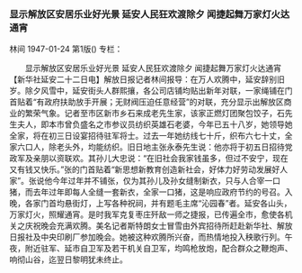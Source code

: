 ### 显示解放区安居乐业好光景  延安人民狂欢渡除夕  闻捷起舞万家灯火达通宵
林间
1947-01-24
第1版()
专栏：

　　显示解放区安居乐业好光景
    延安人民狂欢渡除夕
    闻捷起舞万家灯火达通宵
    【新华社延安二十二日电】解放日报记者林间报导：在万人欢腾中，延安辞别旧岁。除夕风雪中，延安街头人群熙攘，各公司店铺均贴出新年对联，一家绳铺在门首贴着“有政府扶助放手开展；无财阀压迫任意经营”的对联，充分显示出解放区商业的繁荣气象。记者至市区新市乡石来成老先生家，该家正燃灯团聚包饺子，石先生夫人，即本市曾负盛名之市参议员纺织英雄石老婆，今年已五十八岁，她领导她全家，将在初三日设宴招待驻军将士。过去一年她纺线七十斤，织布六七十丈，全家六口人，除老头外，均能纺织。旧日地主张永泰先生说：他亦将于初五日招待党政军及亲朋以资联欢。其孙儿大忠说：“在旧社会我家钱虽多，但过不安宁，现在又有钱又快乐。”张的门首贴着“新思想新教育创造新社会，好体力好劳动发展好人家”。张说他今年过年并不铺张，仅为其孙儿及孙女缝制新衣，只与人合宰一口猪，而去年过年即每人全缝一套新衣，全家一口猪，这是响应政府节约的号召。入晚，各家门首均悬街灯，上写各种祝祠，并有题毛主席“沁园春”者。延安各山头，万家灯火，照耀通宵。是时我军克复枣庄歼敌一师之捷报，已传遍全市，愈使各机关之庆祝晚会充满欢腾。美名记者斯特朗女士冒雪由外宾招待所赶赴新华社、解放日报社及中央印刷厂参加晚会。她被这种欢腾所兴奋，而热情地投入秧歌行列。午夜，附近驻军、延市自卫军及若干机关自卫军，均鸣枪放炮，配合群众之鞭炮声、响彻山谷，迄翌日黎明犹未终止。

